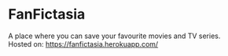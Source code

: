 # FanFictasia
A place where you can save your favourite movies and TV series.</br>
Hosted on:
https://fanfictasia.herokuapp.com/
